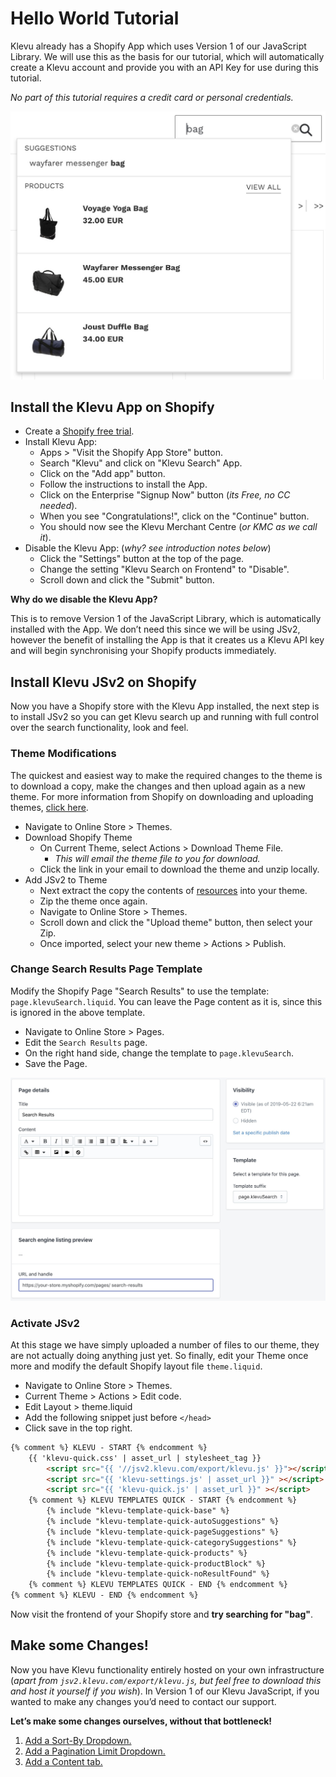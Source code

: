 # Hello World Tutorial

Klevu already has a Shopify App which uses Version 1 of our JavaScript Library.
We will use this as the basis for our tutorial, which will automatically create
a Klevu account and provide you with an API Key for use during this tutorial.

_No part of this tutorial requires a credit card or personal credentials._

![Klevu Quick Search](/tutorial/shopify/hello-world/images/intro-quick-search.jpg)

## Install the Klevu App on Shopify

- Create a [Shopify free trial](https://www.shopify.com).
- Install Klevu App:
    - Apps > "Visit the Shopify App Store" button.
    - Search "Klevu" and click on "Klevu Search" App.
    - Click on the "Add app" button.
    - Follow the instructions to install the App.
    - Click on the Enterprise "Signup Now" button (_its Free, no CC needed_).
    - When you see "Congratulations!", click on the "Continue" button.
    - You should now see the Klevu Merchant Centre (_or KMC as we call it_).
- Disable the Klevu App: (_why? see introduction notes below_)
    - Click the "Settings" button at the top of the page.
    - Change the setting "Klevu Search on Frontend" to "Disable".
    - Scroll down and click the "Submit" button.

**Why do we disable the Klevu App?**

This is to remove Version 1 of the JavaScript Library,
which is automatically installed with the App.
We don’t need this since we will be using JSv2, however 
the benefit of installing the App is that it creates us a Klevu API key
and will begin synchronising your Shopify products immediately.

## Install Klevu JSv2 on Shopify

Now you have a Shopify store with the Klevu App installed,
the next step is to install JSv2 so you can get Klevu search up
and running with full control over the search functionality, look and feel.

### Theme Modifications

The quickest and easiest way to make the required changes to the theme is to download a copy,
make the changes and then upload again as a new theme. For more information from Shopify on downloading
and uploading themes, [click here](https://help.shopify.com/en/themes/customization/troubleshooting/upload-multiple-files).

- Navigate to Online Store > Themes.
- Download Shopify Theme
    - On Current Theme, select Actions > Download Theme File.
        - _This will email the theme file to you for download._
    - Click the link in your email to download the theme and unzip locally.
- Add JSv2 to Theme
    - Next extract the copy the contents of [resources](/tutorial/shopify/hello-world/resources) into your theme.
    - Zip the theme once again.
    - Navigate to Online Store > Themes.
    - Scroll down and click the "Upload theme" button, then select your Zip.
    - Once imported, select your new theme > Actions > Publish.

### Change Search Results Page Template

Modify the Shopify Page "Search Results" to use the template: `page.klevuSearch.liquid`.
You can leave the Page content as it is, since this is ignored in the above template.

- Navigate to Online Store > Pages.
- Edit the `Search Results` page.
- On the right hand side, change the template to `page.klevuSearch`.
- Save the Page.

![Search Results Page](/tutorial/shopify/hello-world/images/search-results-page.jpg)

### Activate JSv2

At this stage we have simply uploaded a number of files to our theme,
they are not actually doing anything just yet. So finally, edit your Theme
once more and modify the default Shopify layout file `theme.liquid`.

- Navigate to Online Store > Themes.
- Current Theme > Actions > Edit code.
- Edit Layout > theme.liquid
- Add the following snippet just before `</head>`
- Click save in the top right.

```html
{% comment %} KLEVU - START {% endcomment %}
    {{ 'klevu-quick.css' | asset_url | stylesheet_tag }}
        <script src="{{ '//jsv2.klevu.com/export/klevu.js' }}"></script>
        <script src="{{ 'klevu-settings.js' | asset_url }}" ></script>
        <script src="{{ 'klevu-quick.js' | asset_url }}" ></script>
    {% comment %} KLEVU TEMPLATES QUICK - START {% endcomment %}
        {% include "klevu-template-quick-base" %}
        {% include "klevu-template-quick-autoSuggestions" %}
        {% include "klevu-template-quick-pageSuggestions" %}
        {% include "klevu-template-quick-categorySuggestions" %}
        {% include "klevu-template-quick-products" %}
        {% include "klevu-template-quick-productBlock" %}
        {% include "klevu-template-quick-noResultFound" %}
    {% comment %} KLEVU TEMPLATES QUICK - END {% endcomment %}
{% comment %} KLEVU - END {% endcomment %}
```

Now visit the frontend of your Shopify store and **try searching for "bag"**.

## Make some Changes!

Now you have Klevu functionality entirely hosted on your own infrastructure
(_apart from `jsv2.klevu.com/export/klevu.js`, but feel free to download this
and host it yourself if you wish_). In Version 1 of our Klevu JavaScript,
if you wanted to make any changes you’d need to contact our support.

**Let’s make some changes ourselves, without that bottleneck!**

1. [Add a Sort-By Dropdown.](/tutorial/shopify/sort)
1. [Add a Pagination Limit Dropdown.](/tutorial/shopify/limit)
1. [Add a Content tab.](/tutorial/shopify/tab-results)
